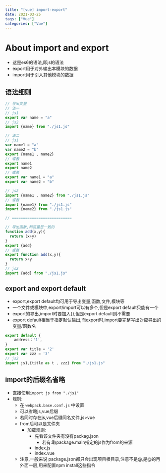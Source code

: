 ```yaml
---
title: "[vue] import-export"
date: 2021-03-25
tags: ["Vue"]
categories: ["Vue"]
---
```


# About import and export
- 这是es6的语法,即js的语法
- export用于对外输出本模块的数据
- import用于引入其他模块的数据
## 语法细则
```js
// 导出变量
// 法一
// js1
export var name = "a"
// js2
import {name} from "./js1.js"

// 法二
// js1
var name1 = "a"
var name2 = "b"
export {name1 , name2}
// 或者
export name1
export name2
// 或者
export var name1 = "a"
export var name2 = "b"

// js2
import {name1 , name2} from "./js1.js"
// 或者
import {name1} from "./js1.js"
import {name2} from "./js1.js"

// ===========================

// 导出函数,和变量是一致的
function add(x,y){
  return (x+y)
}
export {add}
// 或者
export function add(x,y){
  return x+y
}
// js2
import {add} from "./js1.js"

```

## export and export default
- export,export default均可用于导出变量,函数,文件,模块等
- 一个文件或模块中,export/import可以有多个,但是export default只能有一个
- export的导出,import时要加入{},但是export default则不需要
- export default相当于指定默认输出,而export时,import要完整写出对应导出的变量/函数名
```js
export default {
	address：'1',
}
export var title = '2'
export var zzz = '3'
// js2
import js1,{title as t , zzz} from "./js1.js"
```

## import的后缀名省略
- 直接使用`import js from "./js1"`
- 规则:
  - 在 `webpack.base.conf.js` 中设置
  - 可以省略js,vue后缀
  - 若同时存在js,vue后缀同名文件,js>vue
  - from后可以是文件夹
    - 加载规则:
      - 先看该文件夹有没有packag.json
        - 若有:取package.main指定的js作为from的来源
      - index.js
      - index.vue
  - 注意,一般来说 package.json都只会出现项目根目录,注意不是@,是@的再外面一层,用来配置npm install这些指令
